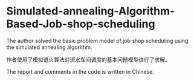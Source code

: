 # Simulated-annealing-Algorithm-Based-Job-shop-scheduling

The author solved the basic problem model of job shop scheduling using the simulated annealing algorithm.

作者使用了模拟退火算法对流水车间调度的基本问题模型进行了求解。

The report and comments in the code is written in Chinese.
